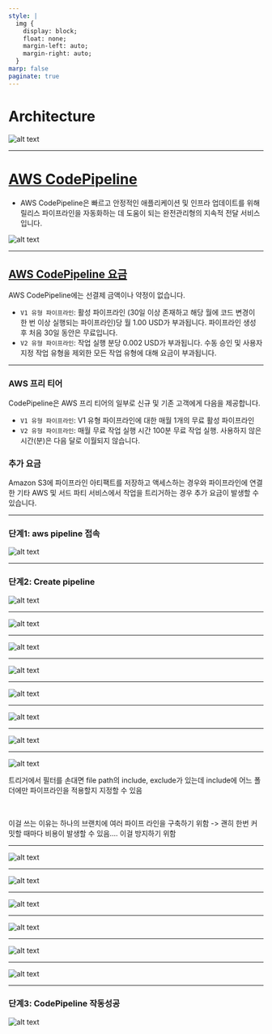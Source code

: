 ```yaml
---
style: |
  img {
    display: block;
    float: none;
    margin-left: auto;
    margin-right: auto;
  }
marp: false
paginate: true
---
```

# Architecture
![alt text](./img/image-224.png)

---
# [AWS CodePipeline](https://aws.amazon.com/ko/codepipeline/)
- AWS CodePipeline은 빠르고 안정적인 애플리케이션 및 인프라 업데이트를 위해 릴리스 파이프라인을 자동화하는 데 도움이 되는 완전관리형의 지속적 전달 서비스입니다.

![alt text](./img/image-184.png)

---
## [AWS CodePipeline 요금](https://aws.amazon.com/ko/codepipeline/pricing/?icmpid=docs_console_unmapped)
AWS CodePipeline에는 선결제 금액이나 약정이 없습니다.
- `V1 유형 파이프라인`: 활성 파이프라인 (30일 이상 존재하고 해당 월에 코드 변경이 한 번 이상 실행되는 파이프라인)당 월 1.00 USD가 부과됩니다. 파이프라인 생성 후 처음 30일 동안은 무료입니다.
- `V2 유형 파이프라인`: 작업 실행 분당 0.002 USD가 부과됩니다. 수동 승인 및 사용자 지정 작업 유형을 제외한 모든 작업 유형에 대해 요금이 부과됩니다. 

---
### AWS 프리 티어
CodePipeline은 AWS 프리 티어의 일부로 신규 및 기존 고객에게 다음을 제공합니다.
- `V1 유형 파이프라인`: V1 유형 파이프라인에 대한 매월 1개의 무료 활성 파이프라인
- `V2 유형 파이프라인`: 매월 무료 작업 실행 시간 100분 무료 작업 실행. 사용하지 않은 시간(분)은 다음 달로 이월되지 않습니다.

### 추가 요금
Amazon S3에 파이프라인 아티팩트를 저장하고 액세스하는 경우와 파이프라인에 연결한 기타 AWS 및 서드 파티 서비스에서 작업을 트리거하는 경우 추가 요금이 발생할 수 있습니다.

---
### 단계1: aws pipeline 접속
![alt text](./img/image-185.png)

---
### 단계2: Create pipeline
![alt text](./img/image-186.png)

---
![alt text](./img/image-187.png)

---
![alt text](./img/image-188.png)

---
![alt text](./img/image-189.png)

---
![alt text](./img/image-190.png)

---
![alt text](./img/image-191.png)

---
![alt text](./img/image-192.png)

---
![alt text](./img/image-193.png)

트리거에서 필터를 손대면 file path의 include, exclude가 있는데 include에 어느 폴더에만 파이프라인을 적용할지 지정할 수 있음

</br>

이걸 쓰는 이유는 하나의 브랜치에 여러 파이프 라인을 구축하기 위함
-> 괜히 한번 커밋할 때마다 비용이 발생할 수 있음.... 이걸 방지하기 위함

---
![alt text](./img/image-194.png)

---
![alt text](./img/image-195.png)

---
![alt text](./img/image-196.png)

---
![alt text](./img/image-197.png)

---
![alt text](./img/image-198.png)

---
![alt text](./img/image-199.png)

---
### 단계3: CodePipeline 작동성공 
![alt text](./img/image-200.png)




